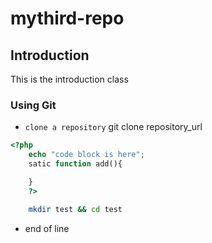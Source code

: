 # mythird-repo
## Introduction

This is the introduction class

### Using Git
- `clone a repository`
 git clone repository_url

```php
<?php 
    echo "code block is here";
    satic function add(){

    }
    ?>
```


``` bash
    mkdir test && cd test
```
- end of line